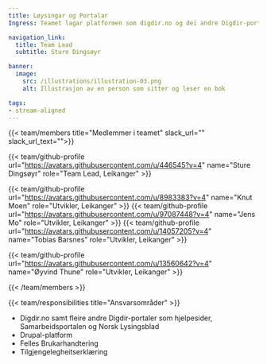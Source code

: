 ```yaml
---
title: Løysingar og Portalar
Ingress: Teamet lagar platformen som digdir.no og dei andre Digdir-portalane køyrer på.

navigation_link:
  title: Team Lead
  subtitle: Sture Dingsøyr

banner:
  image:
    src: /illustrations/illustration-03.png
    alt: Illustrasjon av en person som sitter og leser en bok

tags:
- stream-aligned
---
```


{{< team/members title="Medlemmer i teamet" slack_url="" slack_url_text="">}}

{{< team/github-profile url="https://avatars.githubusercontent.com/u/446545?v=4" name="Sture Dingsøyr" role="Team Lead, Leikanger" >}}

{{< team/github-profile url="https://avatars.githubusercontent.com/u/8983383?v=4" name="Knut Moen" role="Utvikler, Leikanger" >}}
{{< team/github-profile url="https://avatars.githubusercontent.com/u/97087448?v=4" name="Jens Mo" role="Utvikler, Leikanger" >}}
{{< team/github-profile url="https://avatars.githubusercontent.com/u/14057205?v=4" name="Tobias Barsnes" role="Utvikler, Leikanger" >}}

{{< team/github-profile url="https://avatars.githubusercontent.com/u/13560642?v=4" name="Øyvind Thune" role="Utvikler, Leikanger" >}}

{{< /team/members >}}

{{< team/responsibilities title="Ansvarsområder" >}}

- Digdir.no samt fleire andre Digdir-portaler som hjelpesider, Samarbeidsportalen og Norsk Lysingsblad
- Drupal-platform
- Felles Brukarhandtering
- Tilgjengelegheitserklæring
